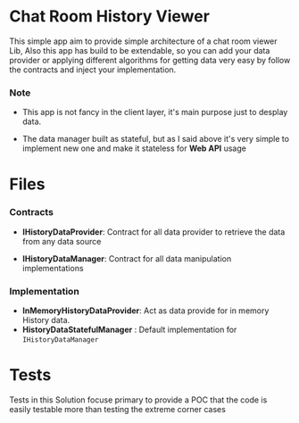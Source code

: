 # Chat Room History Viewer

This simple app aim to provide simple architecture of a chat room viewer Lib,
Also this app has build to be extendable, so you can add your data provider or applying different algorithms for getting data  very easy by follow the contracts and inject your implementation.

### Note
	 

 - This app is not fancy in the client layer, it's main purpose just to
   desplay data.

	 
	

 - The data manager built as stateful, but as I said above it's very
   simple to implement new one and make it stateless for **Web API**
   usage

# Files
### Contracts

 - **IHistoryDataProvider**: Contract for all data provider to retrieve the data from any data source
 
 - **IHistoryDataManager**: Contract for all data manipulation implementations
			
### Implementation
 - **InMemoryHistoryDataProvider**: Act as data provide for in memory History data.
 - **HistoryDataStatefulManager** : Default implementation for `IHistoryDataManager`

# Tests

Tests in this Solution focuse primary to provide a POC that the code is easily testable more than testing the extreme corner cases